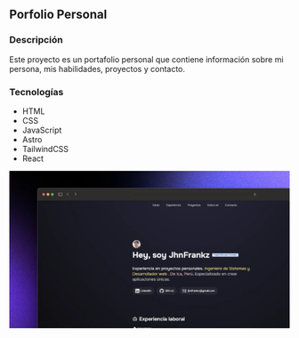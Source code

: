 ## Porfolio Personal

### Descripción
Este proyecto es un portafolio personal que contiene información sobre mi persona, mis habilidades, proyectos y contacto.

### Tecnologías
- HTML
- CSS
- JavaScript
- Astro
- TailwindCSS
- React

![alt text](public/projects/porfolio-dev.webp)